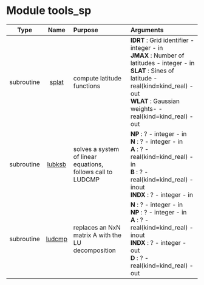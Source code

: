 # Module tools_sp

| Type | Name | Purpose | Arguments          |
| :--: | :--: | :------ | :----------------- |
| subroutine | [splat](https://github.com/JCSDA/saber/tree/develop/src/saber/external/tools_sp.F90#L39) | compute latitude functions | <b>IDRT</b> :  Grid identifier - integer - in <br><b>JMAX</b> :  Number of latitudes - integer - in <br><b>SLAT</b> :  Sines of latitude  - real(kind=kind_real) - out<br><b>WLAT</b> :  Gaussian weights- - real(kind=kind_real) - out |
| subroutine | [lubksb](https://github.com/JCSDA/saber/tree/develop/src/saber/external/tools_sp.F90#L210) | solves a system of linear equations, follows call to LUDCMP | <b>NP</b> :  ? - integer - in<br><b>N</b> :  ? - integer - in<br><b>A</b> :  ? - real(kind=kind_real) - in<br><b>B</b> :  ? - real(kind=kind_real) - inout<br><b>INDX</b> :  ? - integer - in |
| subroutine | [ludcmp](https://github.com/JCSDA/saber/tree/develop/src/saber/external/tools_sp.F90#L255) | replaces an NxN matrix A with the LU decomposition | <b>N</b> :  ? - integer - in<br><b>NP</b> :  ? - integer - in<br><b>A</b> :  ? - real(kind=kind_real) - inout<br><b>INDX</b> :  ?  - integer - out<br><b>D</b> :  ? - real(kind=kind_real) - out |
